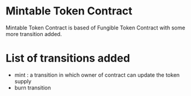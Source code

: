 # Mintable Token Contract
Mintable Token Contract is based of Fungible Token Contract with some more transition added.

# List of transitions added
* mint : a transition in which owner of contract can update the token supply
* burn transition
